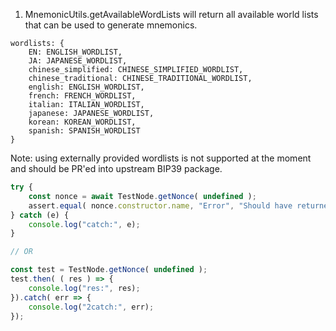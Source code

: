 
1. MnemonicUtils.getAvailableWordLists will return all available world lists that can be used to generate mnemonics.

```
wordlists: {
    EN: ENGLISH_WORDLIST,
    JA: JAPANESE_WORDLIST,
    chinese_simplified: CHINESE_SIMPLIFIED_WORDLIST,
    chinese_traditional: CHINESE_TRADITIONAL_WORDLIST,
    english: ENGLISH_WORDLIST,
    french: FRENCH_WORDLIST,
    italian: ITALIAN_WORDLIST,
    japanese: JAPANESE_WORDLIST,
    korean: KOREAN_WORDLIST,
    spanish: SPANISH_WORDLIST
}
```
Note: using externally provided wordlists is not supported at the moment and should be PR'ed into upstream BIP39 package.


```typescript
try {
    const nonce = await TestNode.getNonce( undefined );
    assert.equal( nonce.constructor.name, "Error", "Should have returned an Error object" );
} catch (e) {
    console.log("catch:", e);
}

// OR

const test = TestNode.getNonce( undefined );
test.then( ( res ) => {
    console.log("res:", res);
}).catch( err => {
    console.log("2catch:", err);
});
```